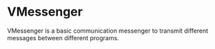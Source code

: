 # VMessenger
VMessenger is a basic communication messenger to transmit different messages between different programs. 
